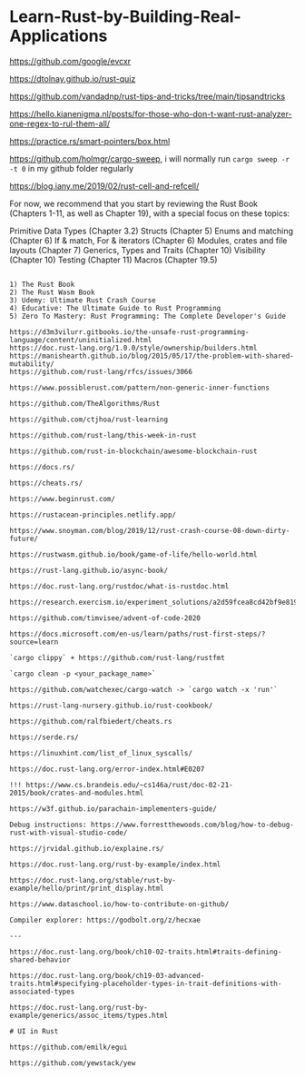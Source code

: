 # Learn-Rust-by-Building-Real-Applications

https://github.com/google/evcxr

https://dtolnay.github.io/rust-quiz

https://github.com/vandadnp/rust-tips-and-tricks/tree/main/tipsandtricks

https://hello.kianenigma.nl/posts/for-those-who-don-t-want-rust-analyzer-one-regex-to-rul-them-all/

https://practice.rs/smart-pointers/box.html

https://github.com/holmgr/cargo-sweep, i will normally run `cargo sweep -r -t 0` in my github folder regularly
<!-- in my github folder regularly, especially when i update rust, and all the old builds are useless -->

https://blog.iany.me/2019/02/rust-cell-and-refcell/

For now, we recommend that you start by reviewing the Rust Book (Chapters 1-11, as well as Chapter 19), with a special focus on these topics:

Primitive Data Types (Chapter 3.2)
Structs (Chapter 5) 
Enums and matching (Chapter 6)
If & match, For & iterators (Chapter 6)
Modules, crates and file layouts (Chapter 7)
Generics, Types and Traits (Chapter 10)
Visibility (Chapter 10)
Testing (Chapter 11)
Macros (Chapter 19.5)
```

1) The Rust Book
2) The Rust Wasm Book
3) Udemy: Ultimate Rust Crash Course
4) Educative: The Ultimate Guide to Rust Programming
5) Zero To Mastery: Rust Programming: The Complete Developer's Guide

https://d3m3vilurr.gitbooks.io/the-unsafe-rust-programming-language/content/uninitialized.html
https://doc.rust-lang.org/1.0.0/style/ownership/builders.html
https://manishearth.github.io/blog/2015/05/17/the-problem-with-shared-mutability/
https://github.com/rust-lang/rfcs/issues/3066

https://www.possiblerust.com/pattern/non-generic-inner-functions

https://github.com/TheAlgorithms/Rust

https://github.com/ctjhoa/rust-learning

https://github.com/rust-lang/this-week-in-rust

https://github.com/rust-in-blockchain/awesome-blockchain-rust

https://docs.rs/

https://cheats.rs/

https://www.beginrust.com/

https://rustacean-principles.netlify.app/

https://www.snoyman.com/blog/2019/12/rust-crash-course-08-down-dirty-future/

https://rustwasm.github.io/book/game-of-life/hello-world.html

https://rust-lang.github.io/async-book/

https://doc.rust-lang.org/rustdoc/what-is-rustdoc.html

https://research.exercism.io/experiment_solutions/a2d59fcea8cd42bf9e81937c831debe1

https://github.com/timvisee/advent-of-code-2020

https://docs.microsoft.com/en-us/learn/paths/rust-first-steps/?source=learn

`cargo clippy` + https://github.com/rust-lang/rustfmt

`cargo clean -p <your_package_name>`

https://github.com/watchexec/cargo-watch -> `cargo watch -x 'run'`

https://rust-lang-nursery.github.io/rust-cookbook/

https://github.com/ralfbiedert/cheats.rs

https://serde.rs/

https://linuxhint.com/list_of_linux_syscalls/

https://doc.rust-lang.org/error-index.html#E0207

!!! https://www.cs.brandeis.edu/~cs146a/rust/doc-02-21-2015/book/crates-and-modules.html

https://w3f.github.io/parachain-implementers-guide/

Debug instructions: https://www.forrestthewoods.com/blog/how-to-debug-rust-with-visual-studio-code/

https://jrvidal.github.io/explaine.rs/

https://doc.rust-lang.org/rust-by-example/index.html

https://doc.rust-lang.org/stable/rust-by-example/hello/print/print_display.html

https://www.dataschool.io/how-to-contribute-on-github/

Compiler explorer: https://godbolt.org/z/hecxae

---

https://doc.rust-lang.org/book/ch10-02-traits.html#traits-defining-shared-behavior

https://doc.rust-lang.org/book/ch19-03-advanced-traits.html#specifying-placeholder-types-in-trait-definitions-with-associated-types

https://doc.rust-lang.org/rust-by-example/generics/assoc_items/types.html

# UI in Rust

https://github.com/emilk/egui

https://github.com/yewstack/yew
